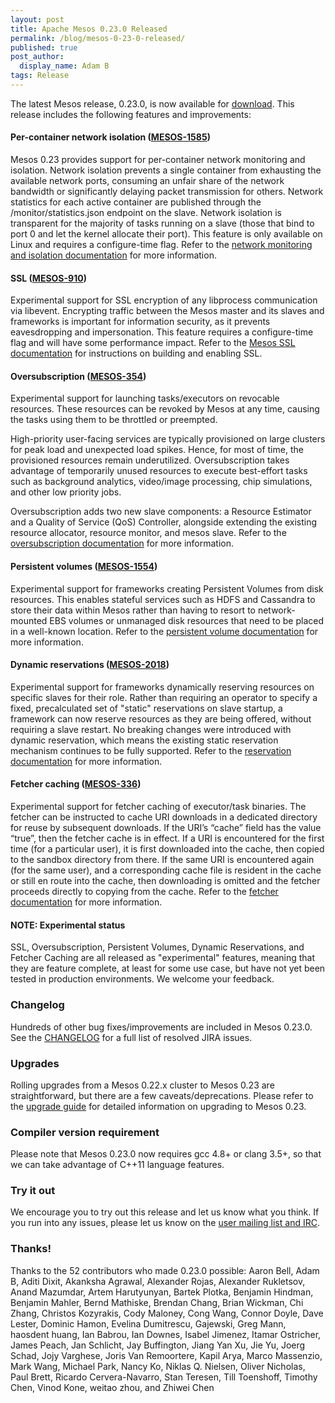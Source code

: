 ```yaml
---
layout: post
title: Apache Mesos 0.23.0 Released
permalink: /blog/mesos-0-23-0-released/
published: true
post_author:
  display_name: Adam B
tags: Release
---
```


The latest Mesos release, 0.23.0, is now available for [download](http://mesos.apache.org/downloads). This release includes the following features and improvements:

#### Per-container network isolation ([MESOS-1585](https://issues.apache.org/jira/browse/MESOS-1585))
Mesos 0.23 provides support for per-container network monitoring and isolation. Network isolation prevents a single container from exhausting the available network ports, consuming an unfair share of the network bandwidth or significantly delaying packet transmission for others. Network statistics for each active container are published through the /monitor/statistics.json endpoint on the slave. Network isolation is transparent for the majority of tasks running on a slave (those that bind to port 0 and let the kernel allocate their port). This feature is only available on Linux and requires a configure-time flag.
Refer to the [network monitoring and isolation documentation](http://mesos.apache.org/documentation/latest/network-monitoring/) for more information.


#### SSL ([MESOS-910](https://issues.apache.org/jira/browse/MESOS-910))
Experimental support for SSL encryption of any libprocess communication via libevent. Encrypting traffic between the Mesos master and its slaves and frameworks is important for information security, as it prevents eavesdropping and impersonation. This feature requires a configure-time flag and will have some performance impact.
Refer to the [Mesos SSL documentation](http://mesos.apache.org/documentation/latest/mesos-ssl/) for instructions on building and enabling SSL.


#### Oversubscription ([MESOS-354](https://issues.apache.org/jira/browse/MESOS-354))
Experimental support for launching tasks/executors on revocable resources.  These resources can be revoked by Mesos at any time, causing the tasks using them to be throttled or preempted.

High-priority user-facing services are typically provisioned on large clusters for peak load and unexpected load spikes. Hence, for most of time, the provisioned resources remain underutilized. Oversubscription takes advantage of temporarily unused resources to execute best-effort tasks such as background analytics, video/image processing, chip simulations, and other low priority jobs.

Oversubscription adds two new slave components: a Resource Estimator and a Quality of Service (QoS) Controller, alongside extending the existing resource allocator, resource monitor, and mesos slave.
Refer to the [oversubscription documentation](http://mesos.apache.org/documentation/latest/oversubscription/) for more information.


#### Persistent volumes ([MESOS-1554](https://issues.apache.org/jira/browse/MESOS-1554))
Experimental support for frameworks creating Persistent Volumes from disk resources.  This enables stateful services such as HDFS and Cassandra to store their data within Mesos rather than having to resort to network-mounted EBS volumes or unmanaged disk resources that need to be placed in a well-known location.
Refer to the [persistent volume documentation](http://mesos.apache.org/documentation/latest/persistent-volume/) for more information.

#### Dynamic reservations ([MESOS-2018](https://issues.apache.org/jira/browse/MESOS-2018))
Experimental support for frameworks dynamically reserving resources on specific slaves for their role.  Rather than requiring an operator to specify a fixed, precalculated set of "static" reservations on slave startup, a framework can now reserve resources as they are being offered, without requiring a slave restart.
No breaking changes were introduced with dynamic reservation, which means the existing static reservation mechanism continues to be fully supported.
Refer to the [reservation documentation](http://mesos.apache.org/documentation/latest/reservation/) for more information.

#### Fetcher caching ([MESOS-336](https://issues.apache.org/jira/browse/MESOS-336))
Experimental support for fetcher caching of executor/task binaries. The fetcher can be instructed to cache URI downloads in a dedicated directory for reuse by subsequent downloads.  If the URI’s “cache” field has the value “true”, then the fetcher cache is in effect. If a URI is encountered for the first time (for a particular user), it is first downloaded into the cache, then copied to the sandbox directory from there. If the same URI is encountered again (for the same user), and a corresponding cache file is resident in the cache or still en route into the cache, then downloading is omitted and the fetcher proceeds directly to copying from the cache.
Refer to the [fetcher documentation](http://mesos.apache.org/documentation/latest/fetcher/) for more information.

#### NOTE: Experimental status
SSL, Oversubscription, Persistent Volumes, Dynamic Reservations, and Fetcher Caching are all released as "experimental" features, meaning that they are feature complete, at least for some use case, but have not yet been tested in production environments. We welcome your feedback.

### Changelog
Hundreds of other bug fixes/improvements are included in Mesos 0.23.0.
See the [CHANGELOG](https://gitbox.apache.org/repos/asf?p=mesos.git;a=blob_plain;f=CHANGELOG;hb=0.23.0) for a full list of resolved JIRA issues.

### Upgrades

Rolling upgrades from a Mesos 0.22.x cluster to Mesos 0.23 are straightforward, but there are a few caveats/deprecations.
Please refer to the [upgrade guide](http://mesos.apache.org/documentation/latest/upgrades/) for detailed information on upgrading to Mesos 0.23.

### Compiler version requirement

Please note that Mesos 0.23.0 now requires gcc 4.8+ or clang 3.5+, so that we can take advantage of C++11 language features.

### Try it out

We encourage you to try out this release and let us know what you think. If you run into any issues, please let us know on the [user mailing list and IRC](https://mesos.apache.org/community).

### Thanks!

Thanks to the 52 contributors who made 0.23.0 possible:
Aaron Bell, Adam B, Aditi Dixit, Akanksha Agrawal, Alexander Rojas, Alexander Rukletsov, Anand Mazumdar, Artem Harutyunyan, Bartek Plotka, Benjamin Hindman, Benjamin Mahler, Bernd Mathiske, Brendan Chang, Brian Wickman, Chi Zhang, Christos Kozyrakis, Cody Maloney, Cong Wang, Connor Doyle, Dave Lester, Dominic Hamon, Evelina Dumitrescu, Gajewski, Greg Mann, haosdent huang, Ian Babrou, Ian Downes, Isabel Jimenez, Itamar Ostricher, James Peach, Jan Schlicht, Jay Buffington, Jiang Yan Xu, Jie Yu, Joerg Schad, Jojy Varghese, Joris Van Remoortere, Kapil Arya, Marco Massenzio, Mark Wang, Michael Park, Nancy  Ko, Niklas Q. Nielsen, Oliver Nicholas, Paul Brett, Ricardo Cervera-Navarro, Stan Teresen, Till Toenshoff, Timothy Chen, Vinod Kone, weitao zhou, and Zhiwei Chen
